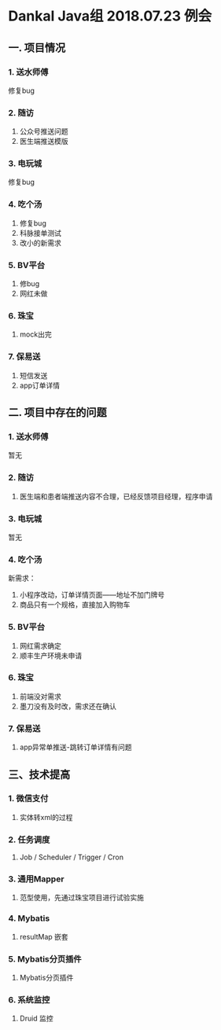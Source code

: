 # Dankal Java组 2018.07.23 例会

## 一. 项目情况

### 1. 送水师傅
修复bug

### 2. 随访

1. 公众号推送问题
2. 医生端推送模版

### 3. 电玩城
修复bug

### 4. 吃个汤

1. 修复bug
2. 科脉接单测试
3. 改小的新需求

### 5. BV平台

1. 修bug
2. 网红未做

### 6. 珠宝

1. mock出完

### 7. 保易送

1. 短信发送
2. app订单详情

## 二. 项目中存在的问题

### 1. 送水师傅
暂无

### 2. 随访

1. 医生端和患者端推送内容不合理，已经反馈项目经理，程序申请

### 3. 电玩城
暂无

### 4. 吃个汤
新需求：

1. 小程序改动，订单详情页面——地址不加门牌号
2. 商品只有一个规格，直接加入购物车

### 5. BV平台

1. 网红需求确定
2. 顺丰生产环境未申请

### 6. 珠宝

1. 前端没对需求
2. 墨刀没有及时改，需求还在确认

### 7. 保易送
1. app异常单推送-跳转订单详情有问题


## 三、技术提高

### 1. 微信支付
1. 实体转xml的过程

### 2. 任务调度
1. Job / Scheduler / Trigger / Cron

### 3. 通用Mapper
1. 范型使用，先通过珠宝项目进行试验实施

### 4. Mybatis
1. resultMap 嵌套

### 5. Mybatis分页插件
1. Mybatis分页插件

### 6. 系统监控
1. Druid 监控
